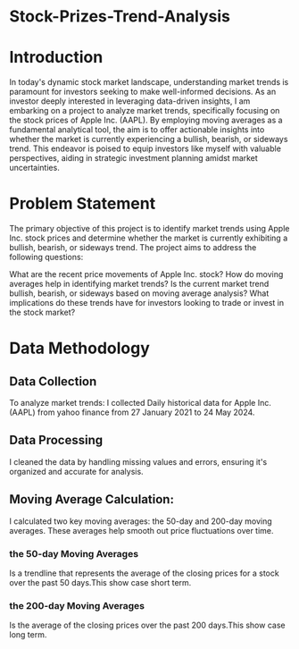 # Stock-Prizes-Trend-Analysis
# Introduction
In today's dynamic stock market landscape, understanding market trends is paramount for investors seeking to make well-informed decisions. As an investor deeply interested in leveraging data-driven insights, I am embarking on a project to analyze market trends, specifically focusing on the stock prices of Apple Inc. (AAPL). By employing moving averages as a fundamental analytical tool, the aim is to offer actionable insights into whether the market is currently experiencing a bullish, bearish, or sideways trend. This endeavor is poised to equip investors like myself with valuable perspectives, aiding in strategic investment planning amidst market uncertainties.
# Problem Statement
The primary objective of this project is to identify market trends using Apple Inc. stock prices and determine whether the market is currently exhibiting a bullish, bearish, or sideways trend. The project aims to address the following questions:

What are the recent price movements of Apple Inc. stock?
How do moving averages help in identifying market trends?
Is the current market trend bullish, bearish, or sideways based on moving average analysis?
What implications do these trends have for investors looking to trade or invest in the stock market?
# Data Methodology 
## Data Collection
To analyze market trends:
I collected Daily historical data for Apple Inc. (AAPL) from yahoo finance from 27 January 2021 to 24 May 2024.
## Data Processing
I cleaned the data by handling missing values and errors, ensuring it's organized and accurate for analysis.
## Moving Average Calculation:
I calculated two key moving averages: the 50-day and 200-day moving averages. These averages help smooth out price fluctuations over time.
### the 50-day Moving Averages
Is a trendline that represents the average of the closing prices for a stock over the past 50 days.This show case short term.
### the 200-day Moving Averages
Is the average of the closing prices over the past 200 days.This show case long term.




